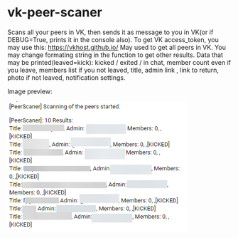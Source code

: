 # vk-peer-scaner
Scans all your peers in VK, then sends it as message to you in VK(or if DEBUG=True, prints it in the console also).
To get VK access_token, you may use this: https://vkhost.github.io/
May used to get all peers in VK.
You may change formating string in the function to get other results.
Data that may be printed(leaved=kick): kicked / exited / in chat, member count even if you leave, members list if you not leaved, title, admin link , link to return, photo if not leaved, notification settings.

Image preview:

![Alt text](preview.png?raw=true "Preview")
